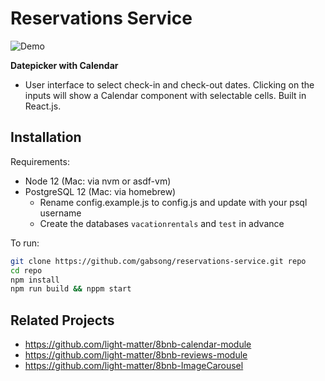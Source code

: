 # Reservations Service

![Demo](demo/captured.gif)

**Datepicker with Calendar**
- User interface to select check-in and check-out dates. Clicking on the inputs will show a Calendar component with selectable cells. Built in React.js.

## Installation
Requirements:
- Node 12 (Mac: via nvm or asdf-vm)
- PostgreSQL 12 (Mac: via homebrew)
  - Rename config.example.js to config.js and update with your psql username
  - Create the databases `vacationrentals` and `test` in advance

To run:
```sh
git clone https://github.com/gabsong/reservations-service.git repo
cd repo
npm install
npm run build && nppm start
```

## Related Projects
  - https://github.com/light-matter/8bnb-calendar-module
  - https://github.com/light-matter/8bnb-reviews-module
  - https://github.com/light-matter/8bnb-ImageCarousel
